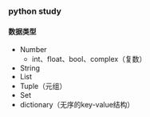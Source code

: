 ### python study

#### 数据类型
   * Number
     * int、float、bool、complex（复数）
   * String
   * List
   * Tuple（元组）
   * Set
   * dictionary（无序的key-value结构）